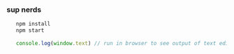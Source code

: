 ### sup nerds

```javascript
   npm install
   npm start
   
   console.log(window.text) // run in browser to see output of text editor
```
